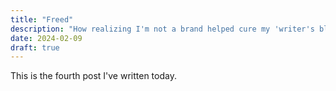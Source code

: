 ```yaml
---
title: "Freed"
description: "How realizing I'm not a brand helped cure my 'writer's block'."
date: 2024-02-09
draft: true
---
```


This is the fourth post I've written today.